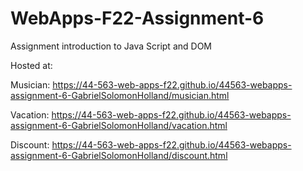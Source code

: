 # WebApps-F22-Assignment-6
Assignment introduction to Java Script and DOM


Hosted at:

Musician: https://44-563-web-apps-f22.github.io/44563-webapps-assignment-6-GabrielSolomonHolland/musician.html

Vacation: https://44-563-web-apps-f22.github.io/44563-webapps-assignment-6-GabrielSolomonHolland/vacation.html

Discount: https://44-563-web-apps-f22.github.io/44563-webapps-assignment-6-GabrielSolomonHolland/discount.html
